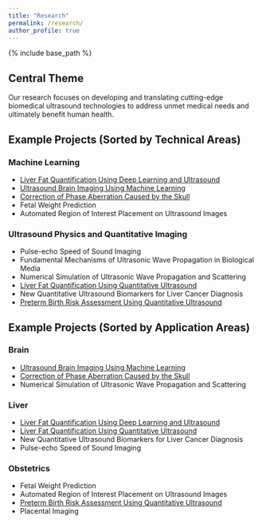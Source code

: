 ```yaml
---
title: "Research"
permalink: /research/
author_profile: true
---
```


{% include base_path %}

## Central Theme
Our research focuses on developing and translating cutting-edge biomedical ultrasound technologies to address unmet medical needs and ultimately benefit human health.

## Example Projects (Sorted by Technical Areas)

### Machine Learning
* [Liver Fat Quantification Using Deep Learning and Ultrasound](https://pubs.rsna.org/cms/10.1148/radiol.2020191160/asset/images/large/radiol.2020191160.va.jpeg)
* [Ultrasound Brain Imaging Using Machine Learning](https://acoustics.org/1abab9-extracting-human-skull-properties-by-using-ultrasound-and-artificial-intelligence/)
* [Correction of Phase Aberration Caused by the Skull](https://www.techrxiv.org/articles/preprint/Transcranial_Phase_Correction_Using_Pulse-echo_Ultrasound_and_Deep_Learning_A_2D_Numerical_Study/23528310)
* Fetal Weight Prediction
* Automated Region of Interest Placement on Ultrasound Images

### Ultrasound Physics and Quantitative Imaging 
* Pulse-echo Speed of Sound Imaging
* Fundamental Mechanisms of Ultrasonic Wave Propagation in Biological Media
* Numerical Simulation of Ultrasonic Wave Propagation and Scattering
* [Liver Fat Quantification Using Quantitative Ultrasound](https://pubs.rsna.org/cms/10.1148/radiol.2020191152/asset/images/large/radiol.2020191152.va.jpeg)
* New Quantitative Ultrasound Biomarkers for Liver Cancer Diagnosis
* [Preterm Birth Risk Assessment Using Quantitative Ultrasound](https://acoustics.org/1pbab5-predicting-spontaneous-preterm-birth-risk-is-improved-when-quantitative-ultrasound-data-are-included-with-prior-clinical-data/)

## Example Projects (Sorted by Application Areas)

### Brain
* [Ultrasound Brain Imaging Using Machine Learning](https://acoustics.org/1abab9-extracting-human-skull-properties-by-using-ultrasound-and-artificial-intelligence/)
* [Correction of Phase Aberration Caused by the Skull](https://www.techrxiv.org/articles/preprint/Transcranial_Phase_Correction_Using_Pulse-echo_Ultrasound_and_Deep_Learning_A_2D_Numerical_Study/23528310)
* Numerical Simulation of Ultrasonic Wave Propagation and Scattering
  
### Liver
* [Liver Fat Quantification Using Deep Learning and Ultrasound](https://pubs.rsna.org/cms/10.1148/radiol.2020191160/asset/images/large/radiol.2020191160.va.jpeg)
* [Liver Fat Quantification Using Quantitative Ultrasound](https://pubs.rsna.org/cms/10.1148/radiol.2020191152/asset/images/large/radiol.2020191152.va.jpeg)
* New Quantitative Ultrasound Biomarkers for Liver Cancer Diagnosis
* Pulse-echo Speed of Sound Imaging
    
### Obstetrics
* Fetal Weight Prediction
* Automated Region of Interest Placement on Ultrasound Images
* [Preterm Birth Risk Assessment Using Quantitative Ultrasound](https://acoustics.org/1pbab5-predicting-spontaneous-preterm-birth-risk-is-improved-when-quantitative-ultrasound-data-are-included-with-prior-clinical-data/)
* Placental Imaging
